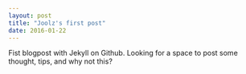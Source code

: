 ```yaml
---
layout: post
title: "Joolz's first post"
date: 2016-01-22
---
```


Fist blogpost with Jekyll on Github. Looking for a space to post some thought, tips, and why not this?
